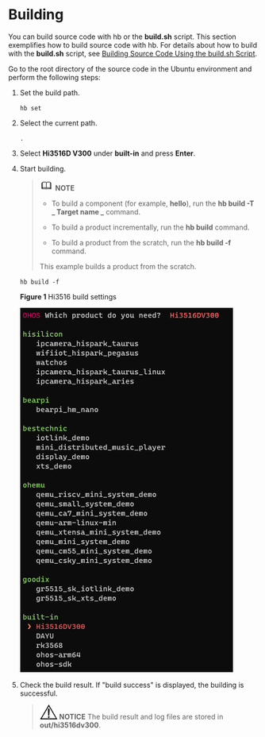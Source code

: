 # Building


You can build source code with hb or the **build.sh** script. This section exemplifies how to build source code with hb. For details about how to build with the **build.sh** script, see [Building Source Code Using the build.sh Script](../quick-start/quickstart-standard-reference.md).


Go to the root directory of the source code in the Ubuntu environment and perform the following steps:


1. Set the build path.
     
   ```
   hb set
   ```

2. Select the current path.
     
   ```
   .
   ```

3. Select **Hi3516D V300** under **built-in** and press **Enter**.

4. Start building.

   > ![icon-note.gif](public_sys-resources/icon-note.gif) **NOTE**
   > - To build a component (for example, **hello**), run the **hb build -T _ Target name _** command.
   > 
   > - To build a product incrementally, run the **hb build** command.
   > 
   > - To build a product from the scratch, run the **hb build -f** command.
   > 
   > This example builds a product from the scratch.

     
   ```
   hb build -f
   ```

     
     **Figure 1** Hi3516 build settings

     ![en-us_image_0000001271562433](figures/en-us_image_0000001271562433.png)

5. Check the build result. If "build success" is displayed, the building is successful.

   > ![icon-notice.gif](public_sys-resources/icon-notice.gif) **NOTICE**
   > The build result and log files are stored in **out/hi3516dv300**.
